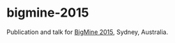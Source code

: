 # bigmine-2015
Publication and talk for [BigMine 2015](http://bigdata-mining.org/bigmine-15/), Sydney, Australia.

